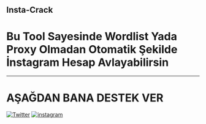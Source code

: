 ## Insta-Crack

# Bu Tool Sayesinde Wordlist Yada Proxy Olmadan Otomatik Şekilde İnstagram Hesap Avlayabilirsin

-----------------------------------------------------------------------------------------------------------------------------------------------------
 
# AŞAĞDAN BANA DESTEK VER #

[![Twitter](https://img.shields.io/twitter/follow/canpolatgkky?color=1DA1F2&logo=twitter&style=for-the-badge)](https://twitter.com/intent/follow?original_referer=https%3A%2F%2Fgithub.com%2Fcanpolatgkky&screen_name=canpolatgkky)
[![instagram](https://img.shields.io/badge/-Instagram-C13584?style=flat-quare&labelColor=C13584&logo=instagram&logoColor=white&https://instagram.com/canpolatgkky=https://instagram.com/canpolatgkky)](https://instagram.com/canpolatgkky) 
